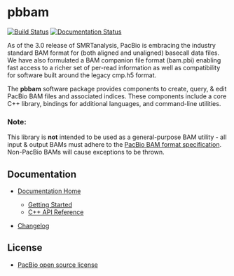 # pbbam

[![Build Status](https://travis-ci.org/PacificBiosciences/pbbam.svg?branch=master)](https://travis-ci.org/PacificBiosciences/pbbam) [![Documentation Status](https://readthedocs.org/projects/pbbam/badge/?version=latest)](http://pbbam.readthedocs.org/en/latest/?badge=latest)
 
As of the 3.0 release of SMRTanalysis, PacBio is embracing the industry standard BAM
format for (both aligned and unaligned) basecall data files. We have also formulated
a BAM companion file format (bam.pbi) enabling fast access to a richer set of per-read
information as well as compatibility for software built around the legacy cmp.h5 format.
 
The **pbbam** software package provides components to create, query, & edit PacBio BAM
files and associated indices. These components include a core C++ library, bindings for
additional languages, and command-line utilities.

### Note:

This library is **not** intended to be used as a general-purpose BAM utility - all input & output BAMs must adhere to the [PacBio BAM format specification](https://github.com/PacificBiosciences/PacBioFileFormats/blob/3.0/BAM.rst). Non-PacBio BAMs will cause exceptions to be thrown.
 
##  Documentation

  - [Documentation Home](http://pbbam.readthedocs.org/en/latest/index.html)
    - [Getting Started](http://pbbam.readthedocs.org/en/latest/getting_started.html)
    - [C++ API Reference](http://pbbam.readthedocs.org/en/latest/api_reference.html)

  - [Changelog](https://github.com/PacificBiosciences/pbbam/blob/master/CHANGELOG.md)

## License

 - [PacBio open source license](https://github.com/PacificBiosciences/pbbam/blob/master/LICENSE)


